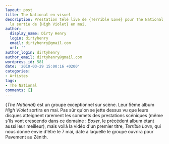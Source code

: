 ```yaml
---
layout: post
title: The National en visuel
description: Prestation télé live de {Terrible Love} pour The National, attendant
  la sortie de {High Violet} en mai.
author:
  display_name: Dirty Henry
  login: dirtyhenry
  email: dirtyhenry@gmail.com
  url: ''
author_login: dirtyhenry
author_email: dirtyhenry@gmail.com
wordpress_id: 581
date: '2010-03-29 15:00:16 +0200'
categories:
- Artistes
tags:
- The National
comments: []
---
```

{*The National*} est un groupe exceptionnel sur scène. Leur 5ème album *High Violet* sortira en mai. Pas sûr qu'on se jette dessus vu que leurs disques atteignent rarement les sommets des prestations scéniques (même s'ils vont crescendo dans ce domaine : *Boxer*, le précédent album étant aussi leur meilleur), mais voilà la vidéo d'un premier titre, *Terrible Love*, qui nous donne envie d'être le 7 mai, date à laquelle le groupe ouvrira pour Pavement au Zénith.

<object width="500" height="350"><param name="movie" value="http://www.youtube.com/v/-GdlsaQH6ao&color1=0xb1b1b1&color2=0xcfcfcf&hl=en_US&feature=player_embedded&fs=1"></param><param name="allowFullScreen" value="true"></param><param name="allowScriptAccess" value="always"></param><embed src="http://www.youtube.com/v/-GdlsaQH6ao&color1=0xb1b1b1&color2=0xcfcfcf&hl=en_US&feature=player_embedded&fs=1" type="application/x-shockwave-flash" allowfullscreen="true" allowScriptAccess="always" width="500" height="350"></embed></object>
